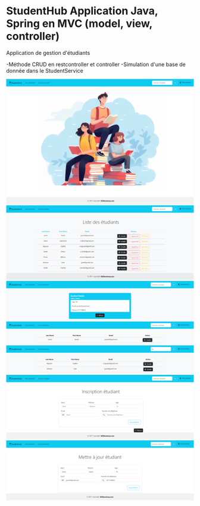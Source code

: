 # StudentHub Application Java, Spring en MVC (model, view, controller)

Application de gestion d'étudiants 

-Méthode CRUD en restcontroller et controller
-Simulation d'une base de donnée dans le StudentService 


![Screenshot1](screenshots/localhost_8080.png)
![Screenshot2](screenshots/localhost_8080_students-1.png)
![Screenshot3](screenshots/localhost_8080_detail_7f3a9ca9-fa6d-4eb7-a1b4-7b2ec8f70c99%20(1).png)
![Screenshot4](screenshots/localhost_8080_look_namestudent=jones%20(1).png)
![Screenshot5](screenshots/localhost_8080_look_namestudent=so.png)
![Screenshot6](screenshots/localhost_8080_add%20(1).png)
![Screenshot7](screenshots/localhost_8080_edit_faace255-3e4b-435d-9cc3-69e2d4d70a19-1.png)

